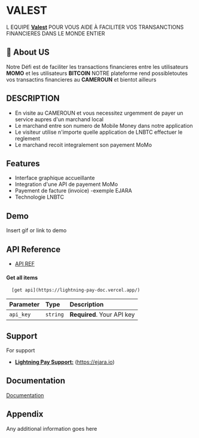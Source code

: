 
# VALEST

L EQUIPE  **[Valest](https://github.com/Stanzy-Developer/valest)** POUR VOUS AIDE À FACILITER VOS TRANSANCTIONS FINANCIERES DANS LE MONDE ENTIER 



## 🚀 About US
Notre Défi est de faciliter les transactions financieres entre les utilisateurs **MOMO** et les utilisateurs **BITCOIN**
NOTRE plateforme rend possibletoutes vos transactins financieres au **CAMEROUN** et bientot ailleurs

## DESCRIPTION

 - En visite au CAMEROUN et vous necessitez urgemment de payer un service aupres d'un marchand local
 - Le marchand entre son numero de Mobile Money dans notre application
 - Le visiteur utilise n'importe quelle application de LNBTC effectuer le reglement
 - Le marchand recoit integralement son payement MoMo



## Features

- Interface graphique accueillante
- Integration d'une API de payement MoMo
- Payement de facture (invoice) -exemple EJARA
- Technologie LNBTC


## Demo

Insert gif or link to demo


## API Reference
- [API REF](https://lightning-pay-doc.vercel.app/docs/intro)
#### Get all items

```
  [get api](https://lightning-pay-doc.vercel.app/)
```

| Parameter | Type     | Description                |
| :-------- | :------- | :------------------------- |
| `api_key` | `string` | **Required**. Your API key |


## Support

For support
- **[Lightning Pay Support:](lnsupport@ejara.africa)**  (https://ejara.io)



## Documentation

[Documentation](https://lightning-pay-doc.vercel.app/docs/intro)


## Appendix

Any additional information goes here

